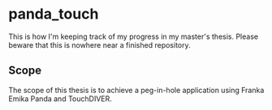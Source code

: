 # panda_touch
This is how I'm keeping track of my progress in my master's thesis. Please beware that this is nowhere near a finished repository.
## Scope
The scope of this thesis is to achieve a peg-in-hole application using Franka Emika Panda and TouchDIVER.
